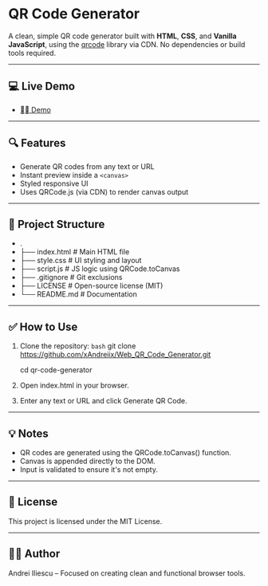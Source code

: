 # QR Code Generator

A clean, simple QR code generator built with **HTML**, **CSS**, and **Vanilla JavaScript**, using the [qrcode](https://www.npmjs.com/package/qrcode) library via CDN. No dependencies or build tools required.

---

## 💻 Live Demo
- [⛓️‍💥 Demo](https://web-qr-code-generator-steel.vercel.app/)

---

## 🔍 Features

- Generate QR codes from any text or URL
- Instant preview inside a `<canvas>`
- Styled responsive UI
- Uses QRCode.js (via CDN) to render canvas output

---

## 📂 Project Structure

- .
- ├── index.html              # Main HTML file
- ├── style.css               # UI styling and layout
- ├── script.js               # JS logic using QRCode.toCanvas
- ├── .gitignore              # Git exclusions
- ├── LICENSE                 # Open-source license (MIT)
- └── README.md               # Documentation

---

## ✅ How to Use

1. Clone the repository:
   ```bash```
   git clone https://github.com/xAndreiix/Web_QR_Code_Generator.git
   
   cd qr-code-generator
2. Open index.html in your browser.
3. Enter any text or URL and click Generate QR Code.

---

## 💡 Notes

- QR codes are generated using the QRCode.toCanvas() function.
- Canvas is appended directly to the DOM.
- Input is validated to ensure it's not empty.

---

## 📄 License

This project is licensed under the MIT License.

---

## 👨‍💻 Author

Andrei Iliescu – Focused on creating clean and functional browser tools.

